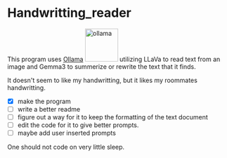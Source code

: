 # Handwritting_reader

This program uses [Ollama](https://ollama.com/) <img src="https://ollama.com/public/ollama.png" alt="ollama" height="75"> utilizing LLaVa to read text from an image and Gemma3 to summerize or rewrite the text that it finds. 

It doesn't seem to like my handwritting, but it likes my roommates handwritting. 

- [x] make the program 
- [ ] write a better readme
- [ ] figure out a way for it to keep the formatting of the text document
- [ ] edit the code for it to give better prompts. 
- [ ] maybe add user inserted prompts

One should not code on very little sleep.
